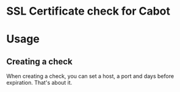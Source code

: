 SSL Certificate check for Cabot
=======================

Usage
=====

Creating a check
----------------

When creating a check, you can set a host, a port and days before expiration. That's about it.
